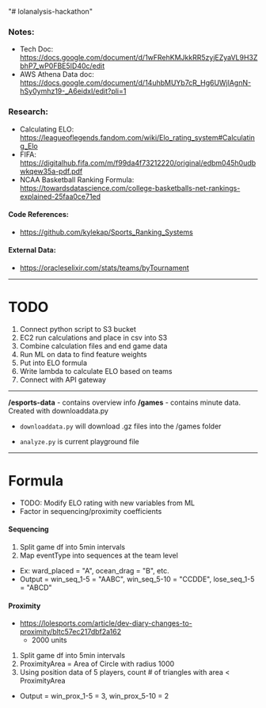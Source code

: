 "# lolanalysis-hackathon" 


### Notes:
- Tech Doc: https://docs.google.com/document/d/1wFRehKMJkkRR5zyjEZyaVL9H3ZbhP7_wP0FBE5ID40c/edit
- AWS Athena Data doc: https://docs.google.com/document/d/14uhbMUYb7cR_Hg6UWjlAgnN-hSy0ymhz19-_A6eidxI/edit?pli=1


### Research:
- Calculating ELO: https://leagueoflegends.fandom.com/wiki/Elo_rating_system#Calculating_Elo
- FIFA: https://digitalhub.fifa.com/m/f99da4f73212220/original/edbm045h0udbwkqew35a-pdf.pdf
- NCAA Basketball Ranking Formula: https://towardsdatascience.com/college-basketballs-net-rankings-explained-25faa0ce71ed


#### Code References: 
- https://github.com/kylekap/Sports_Ranking_Systems

#### External Data:
- https://oracleselixir.com/stats/teams/byTournament

--------------

# TODO

1. Connect python script to S3 bucket
2. EC2 run calculations and place in csv into S3
3. Combine calculation files and end game data
4. Run ML on data to find feature weights
5. Put into ELO formula
6. Write lambda to calculate ELO based on teams
7. Connect with API gateway


--------------


**/esports-data** - contains overview info
**/games** - contains minute data. Created with downloaddata.py

- `downloaddata.py` will download .gz files into the /games folder

- `analyze.py` is current playground file

--------------
# Formula
- TODO: Modify ELO rating with new variables from ML
- Factor in sequencing/proximity coefficients


#### Sequencing
1. Split game df into 5min intervals
2. Map eventType into sequences at the team level
  - Ex: ward_placed = "A", ocean_drag = "B", etc.
  - Output = win_seq_1-5 = "AABC", win_seq_5-10 = "CCDDE", lose_seq_1-5 = "ABCD"


#### Proximity
- https://lolesports.com/article/dev-diary-changes-to-proximity/bltc57ec217dbf2a162
  - 2000 units

1. Split game df into 5min intervals
2. ProximityArea = Area of Circle with radius 1000
3. Using position data of 5 players, count # of triangles with area < ProximityArea
  - Output = win_prox_1-5 = 3, win_prox_5-10 = 2
